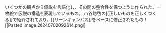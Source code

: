 いくつかの観点から仮説を言語化し、その間の整合性を保つように作られた、一枚絵で仮説の構造を表現しているもの。
市谷聡啓の[[正しいものを正しくつくる]]で紹介されており、[[リーンキャンバス]]をベースに修正されたもの
![[Pasted image 20240702092614.png]]